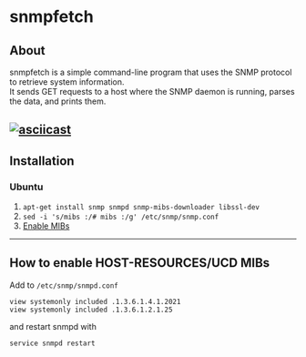 # snmpfetch

## About
snmpfetch is a simple command-line program that uses the SNMP protocol to retrieve system information.  
It sends GET requests to a host where the SNMP daemon is running, parses the data, and prints them.  

[![asciicast](https://asciinema.org/a/LjwGWGZPLLV98vQmmpPPBgczt.png)](https://asciinema.org/a/LjwGWGZPLLV98vQmmpPPBgczt)
---

## Installation
### Ubuntu
1. ```apt-get install snmp snmpd snmp-mibs-downloader libssl-dev```
2. ```sed -i 's/mibs :/# mibs :/g' /etc/snmp/snmp.conf```
3. [Enable MIBs](#how-to-enable-host-resourcesucd-mibs)

---

## How to enable HOST-RESOURCES/UCD MIBs
Add to `/etc/snmp/snmpd.conf`  
```
view systemonly included .1.3.6.1.4.1.2021
view systemonly included .1.3.6.1.2.1.25
```
and restart snmpd with
```
service snmpd restart
```





